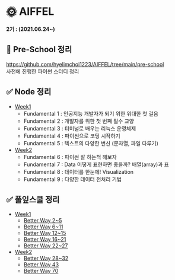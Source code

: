 # 🌞 AIFFEL
**2기 : (2021.06.24~)**
## 🎁 Pre-School 정리
https://github.com/hyelimchoi1223/AIFFEL/tree/main/pre-school    
사전에 진행한 파이썬 스터디 정리
## ✅ Node 정리
* [Week1](https://github.com/hyelimchoi1223/AIFFEL/tree/main/week1/node)
  * Fundamental 1 : 인공지능 개발자가 되기 위한 위대한 첫 걸음
  * Fundamental 2 : 개발자를 위한 첫 번째 필수 교양
  * Fundamental 3 : 터미널로 배우는 리눅스 운영체제
  * Fundamental 4 : 파이썬으로 코딩 시작하기
  * Fundamental 5 : 텍스트의 다양한 변신 (문자열, 파일 다루기)
* [Week2](https://github.com/hyelimchoi1223/AIFFEL/tree/main/week2/node)
  * Fundamental 6 : 파이썬 잘 하는척 해보자
  * Fundamental 7 : Data 어떻게 표현하면 좋을까? 배열(array)과 표
  * Fundamental 8 : 데이터를 한눈에! Visualization
  * Fundamental 9 : 다양한 데이터 전처리 기법

## ✅ 풀잎스쿨 정리
* [Week1](https://github.com/hyelimchoi1223/AIFFEL/tree/main/week1/[풀잎]코딩마스터)
  * [Better Way 2~5](https://github.com/hyelimchoi1223/AIFFEL/blob/main/week1/%5B%ED%92%80%EC%9E%8E%5D%EC%BD%94%EB%94%A9%EB%A7%88%EC%8A%A4%ED%84%B0/2021.06.28.md)
  * [Better Way 6~11](https://github.com/hyelimchoi1223/AIFFEL/blob/main/week1/%5B%ED%92%80%EC%9E%8E%5D%EC%BD%94%EB%94%A9%EB%A7%88%EC%8A%A4%ED%84%B0/2021.06.29.md)
  * [Better Way 12~15](https://github.com/hyelimchoi1223/AIFFEL/blob/main/week1/%5B%ED%92%80%EC%9E%8E%5D%EC%BD%94%EB%94%A9%EB%A7%88%EC%8A%A4%ED%84%B0/2021.06.30.md)
  * [Better Way 16~21](https://github.com/hyelimchoi1223/AIFFEL/blob/main/week1/%5B%ED%92%80%EC%9E%8E%5D%EC%BD%94%EB%94%A9%EB%A7%88%EC%8A%A4%ED%84%B0/2021.07.01.md)
  * [Better Way 22~27](https://github.com/hyelimchoi1223/AIFFEL/blob/main/week1/%5B%ED%92%80%EC%9E%8E%5D%EC%BD%94%EB%94%A9%EB%A7%88%EC%8A%A4%ED%84%B0/2021.07.02.md)  
* [Week2](https://github.com/hyelimchoi1223/AIFFEL/tree/main/week2/[풀잎]코딩마스터)
  * [Better Way 28~32](https://github.com/hyelimchoi1223/AIFFEL/blob/main/week2/%5B%ED%92%80%EC%9E%8E%5D%EC%BD%94%EB%94%A9%EB%A7%88%EC%8A%A4%ED%84%B0/2021.07.05.md)  
  * [Better Way 43](https://github.com/hyelimchoi1223/AIFFEL/blob/main/week2/%5B%ED%92%80%EC%9E%8E%5D%EC%BD%94%EB%94%A9%EB%A7%88%EC%8A%A4%ED%84%B0/2021.07.07.md)  
  * [Better Way 70](https://github.com/hyelimchoi1223/AIFFEL/blob/main/week2/%5B%ED%92%80%EC%9E%8E%5D%EC%BD%94%EB%94%A9%EB%A7%88%EC%8A%A4%ED%84%B0/2021.07.08.md)  